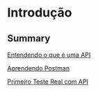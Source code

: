 # Introdução

## Summary
[Entendendo o que é uma API](https://github.com/pcfelias65-code/Automation/blob/Introdu%C3%A7%C3%A3o/0000%20-%20Entendendo%20o%20que%20%C3%A9%20uma%20API.md)

[Aprendendo Postman](https://github.com/pcfelias65-code/Automation/blob/Introdu%C3%A7%C3%A3o/1000%20-%20Aprendendo%20Postman.md)

[Primeiro Teste Real com API](https://github.com/pcfelias65-code/Automation/blob/Introdu%C3%A7%C3%A3o/2000%20-%20Primeiro%20teste%20real%20com%20API.md)



